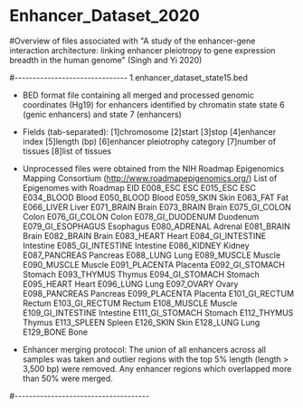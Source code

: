 # Enhancer_Dataset_2020

#Overview of files associated with "A study of the enhancer-gene interaction architecture: linking enhancer pleiotropy to gene expression breadth in the human genome" (Singh and Yi 2020)

#-------------------------------
1.enhancer_dataset_state15.bed

 - BED format file containing all merged and processed genomic coordinates (Hg19) for enhancers identified by chromatin state
        state 6 (genic enhancers) and state 7 (enhancers)
 - Fields (tab-separated):
        [1]chromosome [2]start [3]stop [4]enhancer index [5]length (bp) [6]enhancer pleiotrophy category [7]number of tissues [8]list of tissues
 - Unprocessed files were obtained from the NIH Roadmap Epigenomics Mapping Consortium  (http://www.roadmapepigenomics.org/)
        List of Epigenomes with Roadmap EID
        E008_ESC        ESC
        E015_ESC        ESC
        E034_BLOOD      Blood
        E050_BLOOD      Blood
        E059_SKIN       Skin
        E063_FAT        Fat
        E066_LIVER      Liver
        E071_BRAIN      Brain
        E073_BRAIN      Brain
        E075_GI_COLON   Colon
        E076_GI_COLON   Colon
        E078_GI_DUODENUM        Duodenum
        E079_GI_ESOPHAGUS       Esophagus
        E080_ADRENAL    Adrenal
        E081_BRAIN      Brain
        E082_BRAIN      Brain
        E083_HEART      Heart
        E084_GI_INTESTINE       Intestine
        E085_GI_INTESTINE       Intestine
        E086_KIDNEY     Kidney
        E087_PANCREAS   Pancreas
        E088_LUNG       Lung
        E089_MUSCLE     Muscle
        E090_MUSCLE     Muscle
        E091_PLACENTA   Placenta
        E092_GI_STOMACH Stomach
        E093_THYMUS     Thymus
        E094_GI_STOMACH Stomach
        E095_HEART      Heart
        E096_LUNG       Lung
        E097_OVARY      Ovary
        E098_PANCREAS   Pancreas
        E099_PLACENTA   Placenta
        E101_GI_RECTUM  Rectum
        E103_GI_RECTUM  Rectum
        E108_MUSCLE     Muscle
        E109_GI_INTESTINE       Intestine
        E111_GI_STOMACH Stomach
        E112_THYMUS     Thymus
        E113_SPLEEN     Spleen
        E126_SKIN       Skin
        E128_LUNG       Lung
        E129_BONE       Bone

 - Enhancer merging protocol:
        The union of all enhancers across all samples was taken and outlier regions with the top 5% length (length > 3,500 bp) were removed.
        Any enhancer regions which overlapped more than 50% were merged.

#-------------------------------------
